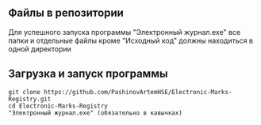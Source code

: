 ## Файлы в репозитории
Для успешного запуска программы "Электронный журнал.exe" все папки и отдельные файлы кроме "Исходный код" должны находиться в одной директории
## Загрузка и запуск программы
```
git clone https://github.com/PashinovArtemHSE/Electronic-Marks-Registry.git
cd Electronic-Marks-Registry
"Электронный журнал.exe" (обязательно в кавычках)
```
